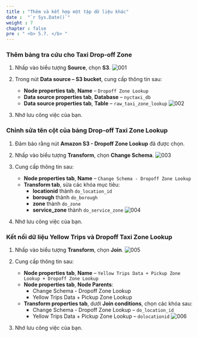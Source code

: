 ```yaml
---
title : "Thêm và kết hợp một tập dữ liệu khác"
date :  "`r Sys.Date()`" 
weight : 7
chapter : false
pre : " <b> 5.7. </b> "
---
```


### Thêm bảng tra cứu cho Taxi Drop-off Zone

1. Nhấp vào biểu tượng **Source**, chọn **S3**.
![001](../../../images/5.transforming/5.7/001.png)

2. Trong nút **Data source – S3 bucket**, cung cấp thông tin sau:
   - **Node properties tab**, **Name** – `Dropoff Zone Lookup`
   - **Data source properties tab**, **Database** – `nyctaxi_db`
   - **Data source properties tab**, **Table** – `raw_taxi_zone_lookup`
![002](../../../images/5.transforming/5.7/002.png)

3. Nhớ lưu công việc của bạn.

### Chỉnh sửa tên cột của bảng Drop-off Taxi Zone Lookup

1. Đảm bảo rằng nút **Amazon S3 - Dropoff Zone Lookup** đã được chọn.
2. Nhấp vào biểu tượng **Transform**, chọn **Change Schema**.
![003](../../../images/5.transforming/5.7/003.png)

3. Cung cấp thông tin sau:
   - **Node properties tab**, **Name** – `Change Schema - Dropoff Zone Lookup`
   - **Transform tab**, sửa các khóa mục tiêu:
     - **locationid** thành `do_location_id`
     - **borough** thành `do_borough`
     - **zone** thành `do_zone`
     - **service_zone** thành `do_service_zone`
![004](../../../images/5.transforming/5.7/004.png)

4. Nhớ lưu công việc của bạn.

### Kết nối dữ liệu Yellow Trips và Dropoff Taxi Zone Lookup

1. Nhấp vào biểu tượng **Transform**, chọn **Join**.
![005](../../../images/5.transforming/5.7/005.png)

2. Cung cấp thông tin sau:
   - **Node properties tab**, **Name** – `Yellow Trips Data + Pickup Zone Lookup + Dropoff Zone Lookup`
   - **Node properties tab**, **Node Parents**:
     - Change Schema - Dropoff Zone Lookup
     - Yellow Trips Data + Pickup Zone Lookup
   - **Transform properties tab**, dưới **Join conditions**, chọn các khóa sau:
     - Change Schema - Dropoff Zone Lookup – `do_location_id`
     - Yellow Trips Data + Pickup Zone Lookup – `dolocationid`
   ![006](../../../images/5.transforming/5.7/006.png)

3. Nhớ lưu công việc của bạn.

